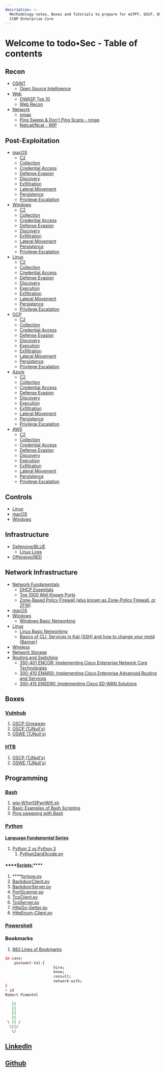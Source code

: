 ```yaml
---
description: >-
  Methodology notes, Boxes and Tutorials to prepare for eCPPT, OSCP, OSWE and
  CCNP Enterprise Core
---
```


# Welcome to todo•Sec - Table of contents

## Recon

* [OSINT](infosec/osint/)
  * [Open Source Intelligence](infosec/osint/open-source-intelligence.md)
* [Web](infosec/web/)
  * [OWASP Top 10](infosec/web/owasp-top-10.md)
  * [Web Recon](infosec/web/web-recon.md)
* [Network](infosec/network-sec/)
  * [nmap](infosec/network-sec/nmap.md)
  * [Ping Sweep & Don't Ping Scans - nmap](infosec/network-sec/ping-sweep-and-dont-ping-scans-nmap.md)
  * [Netcat/Ncat - WIP](infosec/network-sec/netcat-ncat-wip.md)

## Post-Exploitation

* [macOS](infosec/post-exploitation/macos/)
  * [C2](infosec/post-exploitation/macos/c2.md)
  * [Collection](infosec/post-exploitation/macos/collection.md)
  * [Credential Access](infosec/post-exploitation/macos/credential-access.md)
  * [Defense Evasion](infosec/post-exploitation/macos/defense-evasion.md)
  * [Discovery](infosec/post-exploitation/macos/discovery.md)
  * [Exfiltration](infosec/post-exploitation/macos/exfiltration.md)
  * [Lateral Movement](infosec/post-exploitation/macos/lateral-movement.md)
  * [Persistence](infosec/post-exploitation/macos/persistence.md)
  * [Privilege Escalation](infosec/post-exploitation/macos/privilege-escalation.md)
* [Windows](infosec/post-exploitation/windows/)
  * [C2](infosec/post-exploitation/windows/c2.md)
  * [Collection](infosec/post-exploitation/windows/collection.md)
  * [Credential Access](infosec/post-exploitation/windows/credential-access.md)
  * [Defense Evasion](infosec/post-exploitation/windows/defense-evasion.md)
  * [Discovery](infosec/post-exploitation/windows/discovery.md)
  * [Exfiltration](infosec/post-exploitation/windows/exfiltration.md)
  * [Lateral Movement](infosec/post-exploitation/windows/lateral-movement.md)
  * [Persistence](infosec/post-exploitation/windows/persistence.md)
  * [Privilege Escalation](infosec/post-exploitation/windows/privilege-escalation.md)
* [Linux](infosec/post-exploitation/linux/)
  * [C2](infosec/post-exploitation/linux/c2.md)
  * [Collection](infosec/post-exploitation/linux/collection.md)
  * [Credential Access](infosec/post-exploitation/linux/credential-access.md)
  * [Defense Evasion](infosec/post-exploitation/linux/defense-evasion.md)
  * [Discovery](infosec/post-exploitation/linux/discovery.md)
  * [Execution](infosec/post-exploitation/linux/execution.md)
  * [Exfiltration](infosec/post-exploitation/linux/exfiltration.md)
  * [Lateral Movement](infosec/post-exploitation/linux/lateral-movement.md)
  * [Persistence](infosec/post-exploitation/linux/persistence.md)
  * [Privilege Escalation](infosec/post-exploitation/linux/privilege-escalation.md)
* [GCP](infosec/post-exploitation/gcp/)
  * [C2](infosec/post-exploitation/gcp/c2.md)
  * [Collection](infosec/post-exploitation/gcp/collection.md)
  * [Credential Access](infosec/post-exploitation/gcp/credential-access.md)
  * [Defense Evasion](infosec/post-exploitation/gcp/defense-evasion.md)
  * [Discovery](infosec/post-exploitation/gcp/discovery.md)
  * [Execution](infosec/post-exploitation/gcp/execution.md)
  * [Exfiltration](infosec/post-exploitation/gcp/exfiltration.md)
  * [Lateral Movement](infosec/post-exploitation/gcp/lateral-movement.md)
  * [Persistence](infosec/post-exploitation/gcp/persistence.md)
  * [Privilege Escalation](infosec/post-exploitation/gcp/privilege-escalation.md)
* [Azure](infosec/post-exploitation/azure/)
  * [C2](infosec/post-exploitation/azure/c2.md)
  * [Collection](infosec/post-exploitation/azure/collection.md)
  * [Credential Access](infosec/post-exploitation/azure/credentialaccess.md)
  * [Defense Evasion](infosec/post-exploitation/azure/defense-evasion.md)
  * [Discovery](infosec/post-exploitation/azure/discovery.md)
  * [Execution](infosec/post-exploitation/azure/execution.md)
  * [Exfiltration](infosec/post-exploitation/azure/exfiltration.md)
  * [Lateral Movement](infosec/post-exploitation/azure/lateral-movement.md)
  * [Persistence](infosec/post-exploitation/azure/persistence.md)
  * [Privilege Escalation](infosec/post-exploitation/azure/privilege-escalation.md)
* [AWS](infosec/post-exploitation/aws/)
  * [C2](infosec/post-exploitation/aws/c2.md)
  * [Collection](infosec/post-exploitation/aws/collection.md)
  * [Credential Access](infosec/post-exploitation/aws/credential-access.md)
  * [Defense Evasion](infosec/post-exploitation/aws/defense-evasion.md)
  * [Discovery](infosec/post-exploitation/aws/discovery.md)
  * [Execution](infosec/post-exploitation/aws/execution.md)
  * [Exfiltration](infosec/post-exploitation/aws/exfiltration.md)
  * [Lateral Movement](infosec/post-exploitation/aws/lateral-movement.md)
  * [Persistence](infosec/post-exploitation/aws/persistence.md)
  * [Privilege Escalation](infosec/post-exploitation/aws/privilege-escalation.md)

## Controls

* [Linux](infosec/controls/linux/)
* [macOS](infosec/controls/macos/)
* [Windows](infosec/controls/windows/)

## Infrastructure

* [Defensive/BLUE](infosec/infrastructure/defensive-blue/)
  * [Linux Logs](infosec/infrastructure/defensive-blue/linux-logs.md)
* [Offensive/RED](infosec/infrastructure/offensive-red/)

## Network Infrastructure

* [Network Fundamentals](network-and-systems/network/)
  * [DHCP Essentials](network-and-systems/network/dhcp.md)
  * [Top 1000 Well Known Ports](network-and-systems/network/top-1000-well-known-ports.md)
  * [Zone-Based Policy Firewall \(also known as Zone-Policy Firewall, or ZFW\)](network-and-systems/network/zone-based-policy-firewall-also-known-as-zone-policy-firewall-or-zfw.md)
* [macOS](network-and-systems/macos/)
* [Windows](network-and-systems/windows/)
  * [Windows Basic Networking](network-and-systems/windows/windows-basic-networking.md)
* [Linux](network-and-systems/linux/)
  * [Linux Basic Networking](network-and-systems/linux/linux-basic-networking.md)
  * [Basics of CLI, Services in Kali \(SSH\) and how to change your motd \(Banner\)](network-and-systems/linux/basics-of-cli-services-in-kali-ssh.md)
* [Wireless](network-and-systems/network/wireless.md)
* [Network Storage](network-and-systems/network/network-storage.md)
* [Routing and Switching](network-and-systems/network/routing-and-switching/)
  * [350-401 ENCOR: Implementing Cisco Enterprise Network Core Technologies](network-and-systems/network/routing-and-switching/350-401-encor-implementing-cisco-enterprise-network-core-technologies/)
  * [300-410 ENARSI: Implementing Cisco Enterprise Advanced Routing and Services](network-and-systems/network/routing-and-switching/300-410-enarsi-implementing-cisco-enterprise-advanced-routing-and-services.md)
  * [300-415 ENSDWI: Implementing Cisco SD-WAN Solutions](network-and-systems/network/routing-and-switching/300-415-ensdwi-implementing-cisco-sd-wan-solutions.md)

## Boxes

### [Vulnhub](infosec/boxes/vulnhub/)

1. [OSCP Giveaway](infosec/boxes/vulnhub/oscp-giveaway.md)
2. [OSCP \(TJNull's\)](infosec/boxes/vulnhub/oscp-tjnull/)
3. [OSWE \(TJNull's\)](infosec/boxes/vulnhub/oswe-tjnulls/)

### [HTB](infosec/boxes/htb/)

1. [OSCP \(TJNull's\)](infosec/boxes/htb/htb-oscp--tjnull/)
2. [OSWE \(TJNull's\)](infosec/boxes/htb/htb-oswe-tjnull/)

## Programming

### [Bash](network-and-systems/code/code-bash/)

1. [wip-W1nn13PwnWifi.sh](network-and-systems/code/code-bash/wip-w1nn13pwnwifi.sh.md)
2. [Basic Examples of Bash Scripting](network-and-systems/code/code-bash/basic-examples-of-bash-scripting.md)
3. [Ping sweeping with Bash](network-and-systems/code/code-bash/ping-sweeping-with-bash.md)

### [Python](network-and-systems/code/code-python/)

#### [Language Fundamental Series](network-and-systems/code/code-python/language-fundamentals-series/)

1. [Python 2 vs Python 3](network-and-systems/code/code-python/language-fundamentals-series/python-2-vs-python-3-wip/)
   1. [Python2and3code.py](network-and-systems/code/code-python/language-fundamentals-series/python-2-vs-python-3-wip/python2and3code.py.md)

#### \*\*\*\*[**Scripts:**](network-and-systems/code/code-python/scripts/)\*\*\*\*

1. \*\*\*\*[forloop.py](network-and-systems/code/code-python/scripts/forloop.py.md)
2. [BackdoorClient.py](network-and-systems/code/code-python/scripts/backdoorclient.py.md)
3. [BackdoorServer.py](network-and-systems/code/code-python/scripts/backdoorserver.py.md)
4. [PortScanner.py](network-and-systems/code/code-python/scripts/portscanner.py.md)
5. [TcpClient.py](network-and-systems/code/code-python/scripts/tcpclient.py.md)
6. [TcpServer.py](network-and-systems/code/code-python/scripts/tcpserver.py.md)
7. [HttpGo-Getter.py](network-and-systems/code/code-python/scripts/httpgo-getter.py.md)
8. [HttpEnum-Client.py](network-and-systems/code/code-python/scripts/httpenum-client.py.md)

### [Powershell](network-and-systems/code/code-powershell.md)

### Bookmarks

1. [883 Lines of Bookmarks](bookmarks/883-lines-of-bookmarks.md)

```bash
in case:
    you(want-to).{
                      hire;
                      know;
                      consult;
                      network-with;
}
> id
Robert Pimentel 

   ||
   ||
   ||
   ||
 \ || /
  \||/
   \/
```

## [LinkedIn](https://linkedin.com/in/pimentelrobert1)

## [Github](https://github.com/pr0b3r7)

